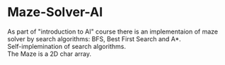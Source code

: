 # Maze-Solver-AI

As part of "introduction to AI" course there is an implementaion of maze solver by search algorithms: BFS, Best First Search and A*.<br>
Self-implemination of search algorithms.<br>
The Maze is a 2D char array.
